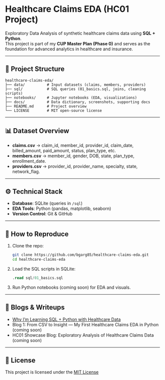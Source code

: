 # Healthcare Claims EDA (HC01 Project)

Exploratory Data Analysis of synthetic healthcare claims data using **SQL + Python**.  
This project is part of my **CUP Master Plan (Phase 0)** and serves as the foundation for advanced analytics in healthcare and insurance.

---

## 📂 Project Structure
```
healthcare-claims-eda/
├── data/          # Input datasets (claims, members, providers)
├── sql/           # SQL queries (01_basics.sql, joins, cleaning scripts)
├── notebooks/     # Jupyter notebooks (EDA, visualizations)
├── docs/          # Data dictionary, screenshots, supporting docs
├── README.md      # Project overview
└── LICENSE        # MIT open-source license
```

---

## 📊 Dataset Overview
- **claims.csv** → claim_id, member_id, provider_id, claim_date, billed_amount, paid_amount, status, plan_type, etc.  
- **members.csv** → member_id, gender, DOB, state, plan_type, enrollment_date.  
- **providers.csv** → provider_id, provider_name, specialty, state, network_flag.  

---

## ⚙️ Technical Stack
- **Database**: SQLite (queries in `/sql`)  
- **EDA Tools**: Python (pandas, matplotlib, seaborn)  
- **Version Control**: Git & GitHub  

---

## 🚀 How to Reproduce
1. Clone the repo:
   ```bash
   git clone https://github.com/bgarg85/healthcare-claims-eda.git
   cd healthcare-claims-eda
   ```
2. Load the SQL scripts in SQLite:
   ```sql
   .read sql/01_basics.sql
   ```
3. Run Python notebooks (coming soon) for EDA and visuals.

---

## 📌 Blogs & Writeups
- [Why I’m Learning SQL + Python with Healthcare Data]([https://www.linkedin.com/posts/bhanu-garg](https://www.linkedin.com/posts/bhanu-garg-25699614_healthcaredata-sql-python-activity-7366199184254836736-Qd5m?utm_source=share&utm_medium=member_desktop&rcm=ACoAAAL-LuIB6PLVnQ3cZdiy4U7LLEZrDb3CPV4))  
- Blog 1: From CSV to Insight — My First Healthcare Claims EDA in Python (coming soon)  
- HC01 Showcase Blog: Exploratory Analysis of Healthcare Claims Data (coming soon)  

---

## 📜 License
This project is licensed under the [MIT License](LICENSE)
